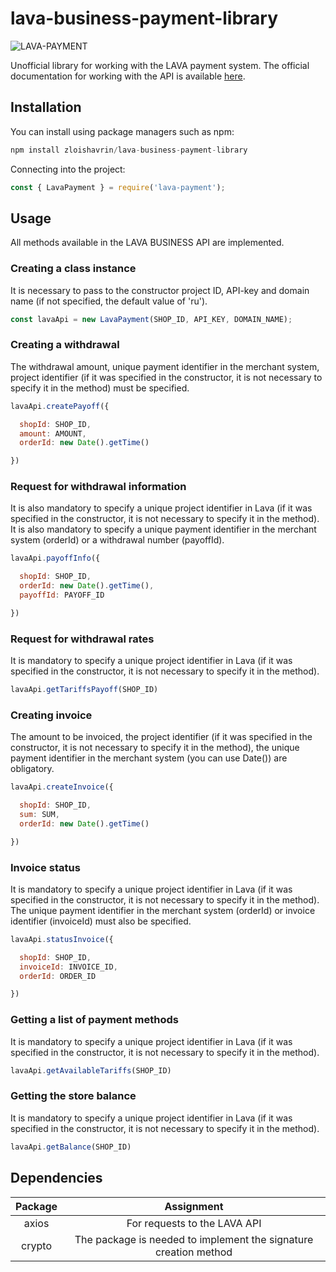 # lava-business-payment-library

![LAVA-PAYMENT](https://i.ibb.co/XDn8frs/23-1.png)

Unofficial library for working with the LAVA payment system. The official documentation for working with the API is available [here](https://dev.lava.ru/).

## Installation

You can install using package managers such as npm:

```javascript
npm install zloishavrin/lava-business-payment-library
```

Connecting into the project:

```javascript
const { LavaPayment } = require('lava-payment');
```

## Usage

All methods available in the LAVA BUSINESS API are implemented.

### Creating a class instance

It is necessary to pass to the constructor project ID, API-key and domain name (if not specified, the default value of 'ru').

```javascript
const lavaApi = new LavaPayment(SHOP_ID, API_KEY, DOMAIN_NAME);
```

### Creating a withdrawal

The withdrawal amount, unique payment identifier in the merchant system, project identifier (if it was specified in the constructor, it is not necessary to specify it in the method) must be specified.

```javascript
lavaApi.createPayoff({

  shopId: SHOP_ID,
  amount: AMOUNT,
  orderId: new Date().getTime()

})
```

### Request for withdrawal information

It is also mandatory to specify a unique project identifier in Lava (if it was specified in the constructor, it is not necessary to specify it in the method). It is also mandatory to specify a unique payment identifier in the merchant system (orderId) or a withdrawal number (payoffId).

```javascript
lavaApi.payoffInfo({

  shopId: SHOP_ID,
  orderId: new Date().getTime(),
  payoffId: PAYOFF_ID

})
```

### Request for withdrawal rates

It is mandatory to specify a unique project identifier in Lava (if it was specified in the constructor, it is not necessary to specify it in the method).

```javascript
lavaApi.getTariffsPayoff(SHOP_ID)
```

### Creating invoice

The amount to be invoiced, the project identifier (if it was specified in the constructor, it is not necessary to specify it in the method), the unique payment identifier in the merchant system (you can use Date()) are obligatory.

```javascript
lavaApi.createInvoice({

  shopId: SHOP_ID,
  sum: SUM,
  orderId: new Date().getTime()

})
```

### Invoice status

It is mandatory to specify a unique project identifier in Lava (if it was specified in the constructor, it is not necessary to specify it in the method). The unique payment identifier in the merchant system (orderId) or invoice identifier (invoiceId) must also be specified.

```javascript
lavaApi.statusInvoice({

  shopId: SHOP_ID,
  invoiceId: INVOICE_ID,
  orderId: ORDER_ID

})
```

### Getting a list of payment methods

It is mandatory to specify a unique project identifier in Lava (if it was specified in the constructor, it is not necessary to specify it in the method).

```javascript
lavaApi.getAvailableTariffs(SHOP_ID)
```

### Getting the store balance

It is mandatory to specify a unique project identifier in Lava (if it was specified in the constructor, it is not necessary to specify it in the method).

```javascript
lavaApi.getBalance(SHOP_ID)
```

## Dependencies

Package|Assignment
:-----------:|:--------------------------------------------:
axios|For requests to the LAVA API
crypto|The package is needed to implement the signature creation method
